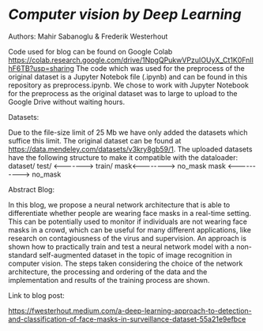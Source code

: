 
# *Computer vision by Deep Learning*

Authors: Mahir Sabanoglu & Frederik Westerhout

Code used for blog can be found on Google Colab https://colab.research.google.com/drive/1NpgQPukwVPzuIOUyX_Ct1K0FnIlhF6TB?usp=sharing
The code which was used for the preprocess of the original dataset is a Jupyter Notebok file (.ipynb) and can be found in this repository as preprocess.ipynb. We chose to work with Jupyter Notebook for the preprocess as the original dataset was to large to upload to the Google Drive without waiting hours. 

Datasets:

Due to the file-size limit of 25 Mb we have only added the datasets which suffice this limit. The original dataset can be found at https://data.mendeley.com/datasets/v3kry8gb59/1. 
The uploaded datasets have the following structure to make it compatible with the dataloader: 
                         dataset/
       test/    <------->     train/
mask<--------> no_mask          mask <----------> no_mask


Abstract Blog:

In this blog, we propose a neural network architecture that is able to differentiate whether people are wearing face masks in a real-time setting. This can be potentially used to monitor if individuals are not wearing face masks in a crowd, which can be useful for many different applications, like research on contagiousness of the virus and supervision. An approach is shown how to practically train and test a neural network model with a non-standard self-augmented dataset in the topic of image recognition in computer vision. The steps taken considering the choice of the network architecture, the processing and ordering of the data and the implementation and results of the training process are shown.

Link to blog post:

https://fwesterhout.medium.com/a-deep-learning-approach-to-detection-and-classification-of-face-masks-in-surveillance-dataset-55a21e9efbce



